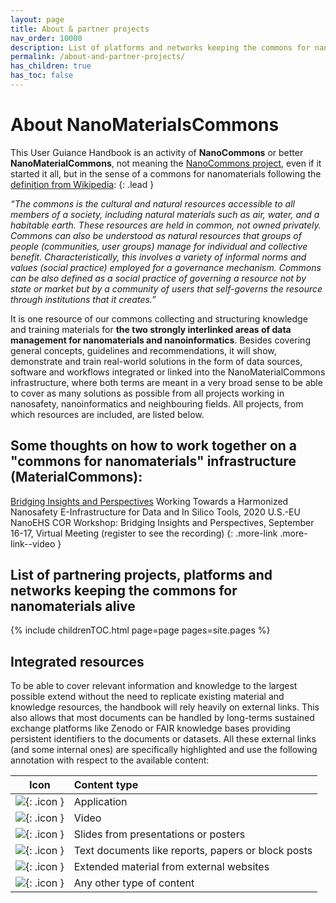```yaml
---
layout: page
title: About & partner projects
nav_order: 10000
description: List of platforms and networks keeping the commons for nanomaterials alive
permalink: /about-and-partner-projects/
has_children: true
has_toc: false
---
```

# About NanoMaterialsCommons
This User Guiance Handbook is an activity of **NanoCommons** or better **NanoMaterialCommons**, not meaning the [NanoCommons project](https://nanocommons.eu), even if it started it all, but in the sense of a commons for nanomaterials following the [definition from Wikipedia](https://en.wikipedia.org/wiki/Commons):
{: .lead }

_“The commons is the cultural and natural resources accessible to all members of a society, including natural materials such as air, water, and a habitable earth. These resources are held in common, not owned privately. Commons can also be understood as natural resources that groups of people (communities, user groups) manage for individual and collective benefit. Characteristically, this involves a variety of informal norms and values (social practice) employed for a governance mechanism. Commons can be also defined as a social practice of governing a resource not by state or market but by a community of users that self-governs the resource through institutions that it creates.”_

It is one resource of our commons collecting and structuring knowledge and training materials for **the two strongly interlinked areas of data management for nanomaterials and nanoinformatics**. Besides covering general concepts, guidelines and recommendations, it will show, demonstrate and train real-world solutions in the form of data sources, software and workflows integrated or linked into the NanoMaterialCommons infrastructure, where both terms are meant in a very broad sense to be able to cover as many solutions as possible from all projects working in nanosafety, nanoinformatics and neighbouring fields. All projects, from which resources are included, are listed below.

## Some thoughts on how to work together on a "commons for nanomaterials" infrastructure (MaterialCommons):

[Bridging Insights and Perspectives](https://tvworldwide.com/events/nanotech/200824/default.cfm?id=17730&type=flv&test=0&live=0)
Working Towards a Harmonized Nanosafety E-Infrastructure for Data and In Silico Tools, 2020 U.S.-EU NanoEHS COR Workshop: Bridging Insights and Perspectives, September 16-17, Virtual Meeting
(register to see the recording)
{: .more-link .more-link--video }

## List of partnering projects, platforms and networks keeping the commons for nanomaterials alive
{% include childrenTOC.html page=page pages=site.pages %}


## Integrated resources
To be able to cover relevant information and knowledge to the largest possible extend without the need to replicate existing material and knowledge resources, the handbook will rely heavily on external links. This also allows that most documents can be handled by long-terms sustained exchange platforms like Zenodo or FAIR knowledge bases providing persistent identifiers to the documents or datasets. All these external links (and some internal ones) are specifically highlighted and use the following annotation with respect to the available content:

| Icon | Content type |
|:-------:|:--------|
| ![]({{site.baseurl}}/images/icons/app.png){: .icon } | Application |
| ![]({{site.baseurl}}/images/icons/video.png){: .icon } | Video |
| ![]({{site.baseurl}}/images/icons/slides.png){: .icon } | Slides from presentations or posters |
| <img src="{{ site.baseurl }}/images/icons/file-text.svg">{: .icon } | Text documents like reports, papers or block posts |
| ![]({{site.baseurl}}/images/icons/webpages.png){: .icon } | Extended material from external websites |
| <img src="{{ site.baseurl }}/images/icons/file.svg">{: .icon } | Any other type of content |

